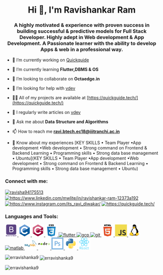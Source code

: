 <h1 align="center">Hi 👋, I'm Ravishankar Ram</h1>
<h3 align="center">A highly motivated & experience with proven success in building successful & predictive models for Full Stack Developer. Highly adept in Web development & App Development. A Passionate learner with the ability to develop Apps & web in a professional way.</h3>

- 🔭 I’m currently working on [Quickquide](https://quickguide.tech/)

- 🌱 I’m currently learning **Flutter,DBMS & OS**

- 👯 I’m looking to collaborate on **Octaedge.in**

- 🤝 I’m looking for help with [vdev](https://github.com/vdev-in)

- 👨‍💻 All of my projects are available at [https://quickguide.tech/](https://quickguide.tech/)

- 📝 I regularly write articles on [vdev](vdev)

- 💬 Ask me about **Data Structure and Algorithms**

- 📫 How to reach me **ravi.btech.ec18@iiitranchi.ac.in**

- 📄 Know about my experiences [KEY SKILLS • Team Player •App development •Web development • Strong command on Frontend & Backend Learning • Programming skills • Strong data base management • Ubuntu](KEY SKILLS • Team Player •App development •Web development • Strong command on Frontend & Backend Learning • Programming skills • Strong data base management • Ubuntu)

<h3 align="left">Connect with me:</h3>
<p align="left">
<a href="https://twitter.com/ravisha94175513" target="blank"><img align="center" src="https://raw.githubusercontent.com/rahuldkjain/github-profile-readme-generator/master/src/images/icons/Social/twitter.svg" alt="ravisha94175513" height="30" width="40" /></a>
<a href="https://linkedin.com/in/https://www.linkedin.com/mwlite/in/ravishankar-ram-12373a192" target="blank"><img align="center" src="https://raw.githubusercontent.com/rahuldkjain/github-profile-readme-generator/master/src/images/icons/Social/linked-in-alt.svg" alt="https://www.linkedin.com/mwlite/in/ravishankar-ram-12373a192" height="30" width="40" /></a>
<a href="https://instagram.com/https://www.instagram.com/its_ravi_diwakar/" target="blank"><img align="center" src="https://raw.githubusercontent.com/rahuldkjain/github-profile-readme-generator/master/src/images/icons/Social/instagram.svg" alt="https://www.instagram.com/its_ravi_diwakar/" height="30" width="40" /></a>
<a href="https://dribbble.com/https://quickguide.tech/" target="blank"><img align="center" src="https://raw.githubusercontent.com/rahuldkjain/github-profile-readme-generator/master/src/images/icons/Social/dribbble.svg" alt="https://quickguide.tech/" height="30" width="40" /></a>
</p>

<h3 align="left">Languages and Tools:</h3>
<p align="left"> <a href="https://getbootstrap.com" target="_blank"> <img src="https://raw.githubusercontent.com/devicons/devicon/master/icons/bootstrap/bootstrap-plain-wordmark.svg" alt="bootstrap" width="40" height="40"/> </a> <a href="https://www.cprogramming.com/" target="_blank"> <img src="https://raw.githubusercontent.com/devicons/devicon/master/icons/c/c-original.svg" alt="c" width="40" height="40"/> </a> <a href="https://www.w3schools.com/cpp/" target="_blank"> <img src="https://raw.githubusercontent.com/devicons/devicon/master/icons/cplusplus/cplusplus-original.svg" alt="cplusplus" width="40" height="40"/> </a> <a href="https://www.w3schools.com/css/" target="_blank"> <img src="https://raw.githubusercontent.com/devicons/devicon/master/icons/css3/css3-original-wordmark.svg" alt="css3" width="40" height="40"/> </a> <a href="https://flutter.dev" target="_blank"> <img src="https://www.vectorlogo.zone/logos/flutterio/flutterio-icon.svg" alt="flutter" width="40" height="40"/> </a> <a href="https://cloud.google.com" target="_blank"> <img src="https://www.vectorlogo.zone/logos/google_cloud/google_cloud-icon.svg" alt="gcp" width="40" height="40"/> </a> <a href="https://git-scm.com/" target="_blank"> <img src="https://www.vectorlogo.zone/logos/git-scm/git-scm-icon.svg" alt="git" width="40" height="40"/> </a> <a href="https://www.w3.org/html/" target="_blank"> <img src="https://raw.githubusercontent.com/devicons/devicon/master/icons/html5/html5-original-wordmark.svg" alt="html5" width="40" height="40"/> </a> <a href="https://developer.mozilla.org/en-US/docs/Web/JavaScript" target="_blank"> <img src="https://raw.githubusercontent.com/devicons/devicon/master/icons/javascript/javascript-original.svg" alt="javascript" width="40" height="40"/> </a> <a href="https://www.linux.org/" target="_blank"> <img src="https://raw.githubusercontent.com/devicons/devicon/master/icons/linux/linux-original.svg" alt="linux" width="40" height="40"/> </a> <a href="https://www.mathworks.com/" target="_blank"> <img src="https://upload.wikimedia.org/wikipedia/commons/2/21/Matlab_Logo.png" alt="matlab" width="40" height="40"/> </a> <a href="https://www.mysql.com/" target="_blank"> <img src="https://raw.githubusercontent.com/devicons/devicon/master/icons/mysql/mysql-original-wordmark.svg" alt="mysql" width="40" height="40"/> </a> <a href="https://nodejs.org" target="_blank"> <img src="https://raw.githubusercontent.com/devicons/devicon/master/icons/nodejs/nodejs-original-wordmark.svg" alt="nodejs" width="40" height="40"/> </a> <a href="https://www.photoshop.com/en" target="_blank"> <img src="https://raw.githubusercontent.com/devicons/devicon/master/icons/photoshop/photoshop-line.svg" alt="photoshop" width="40" height="40"/> </a> <a href="https://www.python.org" target="_blank"> <img src="https://raw.githubusercontent.com/devicons/devicon/master/icons/python/python-original.svg" alt="python" width="40" height="40"/> </a> <a href="https://reactjs.org/" target="_blank"> <img src="https://raw.githubusercontent.com/devicons/devicon/master/icons/react/react-original-wordmark.svg" alt="react" width="40" height="40"/> </a> </p>

<p><img align="left" src="https://github-readme-stats.vercel.app/api/top-langs?username=erravishanka9&show_icons=true&locale=en&layout=compact" alt="erravishanka9" /></p>

<p>&nbsp;<img align="center" src="https://github-readme-stats.vercel.app/api?username=erravishanka9&show_icons=true&locale=en" alt="erravishanka9" /></p>

<p><img align="center" src="https://github-readme-streak-stats.herokuapp.com/?user=erravishanka9&" alt="erravishanka9" /></p>
